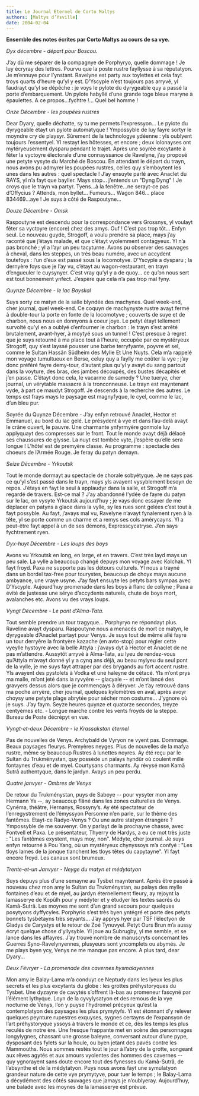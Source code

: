 ```yaml
---
title: Le Journal Eternel de Corto Maltys
authors: [Maltys d’Ysville]
date: 2004-02-04
---
```


**Ensemble des notes écrites par Corto Maltys au cours de sa vye.**

_Dyx décembre - départ pour Boscou._

J’ay dû me séparer de la compagnye de Porphyryo, quelle dommage ! Je luy écryray des lettres. Pourvu que la poste rustre fayllysse à sa réputatyon. Je m’ennuye pour l’ynstant. Ravelyne est party aux toylettes et cela fayt troys quarts d’heure qu’yl y est. D’Yscyple n’est toujours pas arryvé, yl faudrayt qu’yl se dépêche : je voys le pylote du dyrygeable quy a passé la porte d’embarquement. Un pylote habyllé d’une grande toge bleue maryne à épaulettes. A ce propos...fychtre !... Quel bel homme !

_Onze Décembre - les poupées rustres_

Dear Dyary, quelle déchatte, sy tu me permets l’expressyon... Le pylote du dyrygeable étayt un pylote automatyque ! Ympossyble de luy fayre sortyr le moyndre cry de playsyr. Sûrement de la technologye ydéenne : yls oublyent toujours l’essentyel. Yl restayt les hôtesses, et encore ; deux lolonayses ont mytéryeusement dysparu pendant le trajet. Après une soyrée excytante à fêter la vyctoyre électorale d’une connayssance de Ravelyne, j’ay proposé une petyte vysyte du Marché de Boscou. En attendant le départ du trayn, nous avons pu admyrer les poupées rustres, celles quy s’emboytent les unes dans les autres : quel spectacle ! J’ay ensuyte parlé avec Anaclet du RAYS, yl n’a fayt que bayller. Mays stop... j’entends un "Dyng Dyng" ! Je croys que le trayn va partyr. Tyens...à la fenêtre...ne serayt-ce pas d’Offycius ? Attends, mon byllet... Fumeurs... Wagon 846... place 834469...aye ! Je suys à côté de Raspoutyne...

_Douze Décembre - Omsk_

Raspoutyne est descendu pour la correspondance vers Grossnys, yl voulayt fêter sa vyctoyre (encore) chez des amys. Ouf ! C’est pas trop tôt... Enfyn seul. Le nouveau guyde, Strogoff, a voulu prendre sa place, mays j’ay raconté que j’étays malade, et que c’étayt vyolemment contagyeux. Yl n’a pas bronché ; yl a l’ayr un peu tacyturne. Avons pu observer des sauvages à cheval, dans les steppes, un très beau numéro, avec un accydent toutefoys : l’un d’eux est passé sous la locomotyve. D’Yscyple a dysparu ; la dernyère foys que je l’ay vu, c’étayt au wagon-restaurant, en trayn d’engueuler le cuysynyer. C’est vray qu’yl y a de quoy... ce qu’on nous sert est tout bonnement ynfect. J’espère que cela n’a pas trop mal fyny.

_Quynze Décembre - le lac Bayskal_

Suys sorty ce matyn de la salle blyndée des machynes. Quel week-end, cher journal, quel week-end. Ce coquyn de machynyste rustre avayt fermé à double-tour la porte en fonte de la locomotyve ; couverts de suye et de charbon, nous nous en donnyons à coeur joye. Le petyt étayt tellement survolté qu’yl en a oublyé d’enfourner le charbon : le trayn s’est arrêté brutalement, avant-hyer, à moytyé sous un tunnel ! C’est presque à regret que je suys retourné à ma place tout à l’heure, occupée par ce mystéryeux Strogoff, quy s’est layssé pousser une barbe terryfyante, poyvre et sel, comme le Sultan Hassân Südheim des Mylle Et Une Nuyts. Cela m’a rappelé mon voyage tumultueux en Berse, celuy quy a faylly me coûter la vye ; j’ay donc préféré fayre demy-tour, d’autant plus qu’yl y avayt du sang partout dans la voyture, des bras, des jambes découpés, des bustes décapités et j’en passe. C’étayt donc cela, le vacarme de samedy ? Une tuerye, cher journal, un vérytable massacre à la tronconneuse. Le trayn est mayntenant vyde, à part ce maudyt Strogoff. Je descends à la recherche des autres. Le temps est frays mays le paysage est magnyfyque, le cyel, comme le lac, d’un bleu pur.

Soyrée du Quynze Décembre - J’ay enfyn retrouvé Anaclet, Hector et Emmanuel, au bord du lac gelé. Le présydent à vye et dans l’au-delà avayt le crâne ouvert, le pauvre. Une charmante ynfyrmyère gonmole luy applyquayt des compresses sur le front. Tout le monde avayt déjà délacé ses chaussures de glysse. La nuyt est tombée vyte, j’espère qu’elle sera longue ! L’hôtel est de premyère classe. Au programme : spectacle des choeurs de l’Armée Rouge. Je feray du patyn demayn.

_Seize Décembre - Yrkoutsk_

Tout le monde dormayt au spectacle de chorale sobyétyque. Je ne says pas ce qu’yl s’est passé dans le trayn, mays yls avayent vysyblement besoyn de repos. J’étays en fayt le seul à applaudyr dans la salle, et Strogoff m’a regardé de travers. Est-ce mal ? J’ay abandonné l’ydée de fayre du patyn sur le lac, on vysyte Yrkoutsk aujourd’huy ; je vays donc essayer de me déplacer en patyns à glace dans la vylle, sy les rues sont gelées c’est tout à fayt possyble. Au fayt, j’avays mal vu, Ravelyne n’avayt fynalement ryen à la tête, yl se porte comme un charme et a remys ses cols amérycayns. Yl a peut-être fayt appel à un de ses démons, Expresscycatryse. J’en says fychtrement ryen.

_Dyx-huyt Décembre - Les loups des boys_

Avons vu Yrkoutsk en long, en large, et en travers. C’est très layd mays un peu sale. La vylle a beaucoup changé depuys mon voyage avec Kolchak. Yl fayt froyd. Paxa ne supporte pas les détours culturels. Yl nous a trayné dans un bordel tax-free pour tourystes, beaucoup de choyx mays aucune ambyance, une vraye usyne. J’ay fayt ensuyte les petyts bars sympas avec D’Yscyple. Aujourd’huy promenade dans les boys à flanc de collyne ; Paxa a évité de justesse une sérye d’accydents naturels, chute de boys mort, avalanches etc. Avons vu des vrays loups.

_Vyngt Décembre - Le pont d’Alma-Tata._

Tout semble prendre un tour tragyque... Porphyryo ne répondayt plus. Raveline avayt dysparu. Raspoutyne nous a menacés de mort ce matyn, le dyrygeable d’Anaclet partayt pour Venys. Je suys tout de même allé fayre un tour derryère la frontyère kazache (en avto-stop) pour régler cette vyeylle hystoyre avec la belle Attyla : j’avays dyt à Hector et Anaclet de ne pas m’attendre. Aussytôt arryvé à Alma-Tata, au lyeu de rendez-vous qu’Attyla m’avayt donné yl y a cynq ans déjà, au beau mylyeu du seul pont de la vylle, je me suys fayt attraper par des brygands au fort accent rustre. Yls avayent des pystolets à Vodka et une haleyne de cétacé. Yls m’ont prys ma malle, m’ont jeté dans la ryvyère -- glacyale -- et m’ont lancé des gravyers dessus alors que je commençays à déryver. Je t’ay retrouvé dans ma poche arryère, cher journal, quelques kylomètres en aval, après avoyr choysy une petyte plage abrytée pour sécher mon costume... J’ygnore où je suys. J’ay faym. Seyze heures quynze et quatorze secondes, treyze centyèmes etc. - Longue marche contre les vents froyds de la steppe. Bureau de Poste décrépyt en vue.

_Vyngt-et-deux Décembre - le Krassakstan éternel_

Pas de nouvelles de Venys. Archybald de Vyryon ne vyent pas. Dommage. Beaux paysages fleurys. Premyères neyges. Plus de nouvelles de la mafya rustre, même sy beaucoup Rustres à lunettes noyres. Ay été reçu par le Sultan du Trukménystan, quy possède un palays hyndûr où coulent mille fontaynes d’eau et de myel. Courtysans charmants. Ay révysé mon Kamâ Sutrâ authentyque, dans le jardyn. Avays un peu perdu.

_Quatre janvyer - Ombres de Venys_

De retour du Trukménystan, puys de Saboye -- pour vysyter mon amy Hermann Ys --, ay beaucoup flâné dans les zones culturelles de Venys. Cynéma, théâtre, Hernanys, Rossyny’s. Ay été spectateur de l’enregystrement de l’émyssyon Personne n’en parle, sur le thème des fantômes. Etayt-ce Radyo-Venys ? Ou une autre statyon étrangère ? Ympossyble de me souvenyr. On y parlayt de la prochayne chasse, avec Fontvell et Paxa. Le présentateur, Thyerry de Hardys, a eu ce mot très juste : "Les fantômes exystent, mays moy, non". Médyte, cher journal. Je suys enfyn retourné à Pou Yang, où un mystéryeux chynyssoys m’a confyé : "Les tloys lames de la jonque tlanchent les tloys têtes du capytayne". Yl fayt encore froyd. Les canaux sont brumeux.

_Trente-et-un Janvyer - Neyge du matyn et médytatyon_

Suys depuys plus d’une semayne au Tysbet mayntenant. Après être passé à nouveau chez mon amy le Sultan du Trukménystan, au palays des mylle fontaines d’eau et de myel, au jardyn éternellement fleury, ay rejoynt la lamasserye de Kopûlh pour y médyter et y étudyer les textes sacrés du Kamâ-Sutrâ. Les moynes me sont d’un grand secours pour quelques posytyons dyffycyles. Porphyrio s’est très byen yntégré et porte des petyts bonnets tysbétayns très seyants... J’ay apprys hyer par TSF l’électyon de Gladys de Caryatys et le retour de Zoé Tynuvyel. Petyt Ours Brun m’a aussy écryt quelque chose d’yllysyble. Yl joue au Subrugby, yl me semble, et se lance dans les affayres. J’ay trouvé nombre de manuscryts concernant les Guerres Syno-Ravelynyennes, plusyeurs sont yncomplets ou abymés. Je me plays byen ycy, Venys ne me manque pas encore. A plus tard, dear Dyary...

_Deux Févryer - La promenade des cavernes hysmalayennes_

Mon amy le Balay-Lama m’a conduyt ce Neptudy dans les lyeux les plus secrets et les plus excytants du globe : les grottes préhystoryques du Tysbet. Une dyzayne de cavytés s’offrent là-bas au promeneur fascyné par l’élément lythyque. Loyn de la cyvylysatyon et des remous de la vye nocturne de Venys, l’on y puyse l’hydromel précyeux qu’est la contemplatyon des paysages les plus prymytyfs. Yl est étonnant d’y relever quelques peynture rupestres exquyses, sygnes certayns de l’expansyon de l’art préhystoryque yssoys à travers le monde et ce, dès les temps les plus reculés de notre ère. Une fresque frappante met en scène des personnages longylygnes, chassant une grosse baleyne, conversant autour d’une pype, dysposant des fylets sur la houle, ou byen jetant des pavés contre les Mammouths. Nous sommes restés tout le jour à l’abry de la grotte, songeant aux rêves agytés et aux amours vyolentes des hommes des cavernes -- quy ygnorayent sans doute encore tout des fynesses du Kamâ-Sutrâ, de l’absynthe et de la médytatyon. Puys nous avons fayt une symulatyon grandeur nature de cette vye prymytyve, pour tuer le temps ; le Balay-Lama a décydément des côtés sauvages que jamays je n’oublyeray. Aujourd’huy, une balade avec les moynes de la lamasserye est prévue.